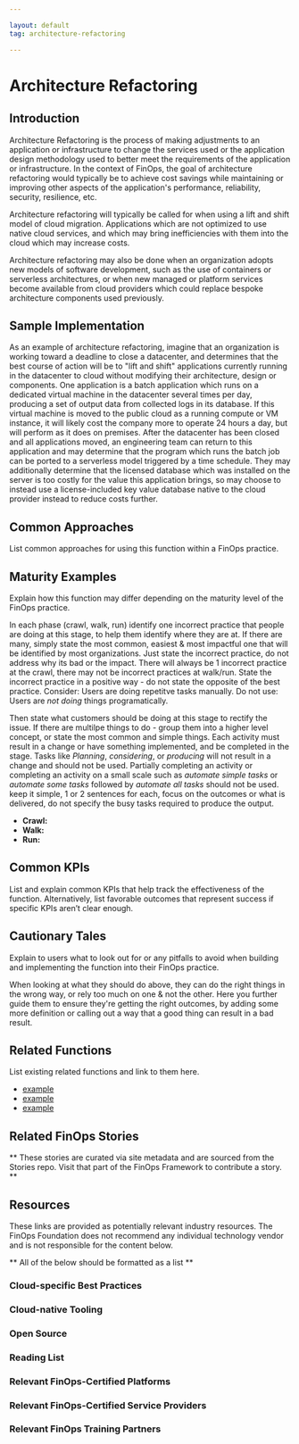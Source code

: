 ```yaml
---

layout: default
tag: architecture-refactoring

---
```


# Architecture Refactoring

## Introduction
Architecture Refactoring is the process of making adjustments to an application or infrastructure to change the services used or the application design methodology used to better meet the requirements of the application or infrastructure. In the context of FinOps, the goal of architecture refactoring would typically be to achieve cost savings while maintaining or improving other aspects of the application's performance, reliability, security, resilience, etc. 

Architecture refactoring will typically be called for when using a lift and shift model of cloud migration. Applications which are not optimized to use native cloud services, and which may bring inefficiencies with them into the cloud which may increase costs.

Architecture refactoring may also be done when an organization adopts new models of software development, such as the use of containers or serverless architectures, or when new managed or platform services become available from cloud providers which could replace bespoke architecture components used previously. 

## Sample Implementation
As an example of architecture refactoring, imagine that an organization is working toward a deadline to close a datacenter, and determines that the best course of action will be to "lift and shift" applications currently running in the datacenter to cloud without modifying their architecture, design or components. One application is a batch application which runs on a dedicated virtual machine in the datacenter several times per day, producing a set of output data from collected logs in its database. If this virtual machine is moved to the public cloud as a running compute or VM instance, it will likely cost the company more to operate 24 hours a day, but will perform as it does on premises. After the datacenter has been closed and all applications moved, an engineering team can return to this application and may determine that the program which runs the batch job can be ported to a serverless model triggered by a time schedule. They may additionally determine that the licensed database which was installed on the server is too costly for the value this application brings, so may choose to instead use a license-included key value database native to the cloud provider instead to reduce costs further. 

## Common Approaches
List common approaches for using this function within a FinOps practice.
## Maturity Examples
Explain how this function may differ depending on the maturity level of the FinOps practice.

In each phase (crawl, walk, run) identify one incorrect practice that people are doing at this stage, to help them identify where they are at. If there are many, simply state the most common, easiest & most impactful one that will be identified by most organizations. Just state the incorrect practice, do not address why its bad or the impact. There will always be 1 incorrect practice at the crawl, there may not be incorrect practices at walk/run.
State the incorrect practice in a positive way - do not state the opposite of the best practice. Consider: Users are doing repetitve tasks manually. Do not use: Users are *not doing* things programatically.
 
Then state what customers should be doing at this stage to rectify the issue. If there are multilpe things to do - group them into a higher level concept, or state the most common and simple things. Each activity must result in a change or have something implemented, and be completed in the stage. Tasks like *Planning*, *considering*, or *producing* will not result in a change and should not be used. Partially completing an activity or completing an activity on a small scale such as *automate simple tasks* or *automate some tasks* followed by *automate all tasks* should not be used.
keep it simple, 1 or 2 sentences for each, focus on the outcomes or what is delivered, do not specify the busy tasks required to produce the output.


* **Crawl:**
* **Walk:**
* **Run:**
## Common KPIs
List and explain common KPIs that help track the effectiveness of the function. Alternatively, list favorable outcomes that represent success if specific KPIs aren’t clear enough.
## Cautionary Tales
Explain to users what to look out for or any pitfalls to avoid when building and implementing the function into their FinOps practice.

When looking at what they should do above, they can do the right things in the wrong way, or rely too much on one & not the other. Here you further guide them to ensure they're getting the right outcomes, by adding some more definition or calling out a way that a good thing can result in a bad result.

## Related Functions
List existing related functions and link to them here.
* [example]()
* [example]()
* [example]()
## Related FinOps Stories
** These stories are curated via site metadata and are sourced from the Stories repo. Visit that part of the FinOps Framework to contribute a story. **
## Resources
These links are provided as potentially relevant industry resources. The FinOps Foundation does not recommend any individual technology vendor and is not responsible for the content below.

** All of the below should be formatted as a list **
### Cloud-specific Best Practices
### Cloud-native Tooling
### Open Source
### Reading List
### Relevant FinOps-Certified Platforms
### Relevant FinOps-Certified Service Providers
### Relevant FinOps Training Partners
